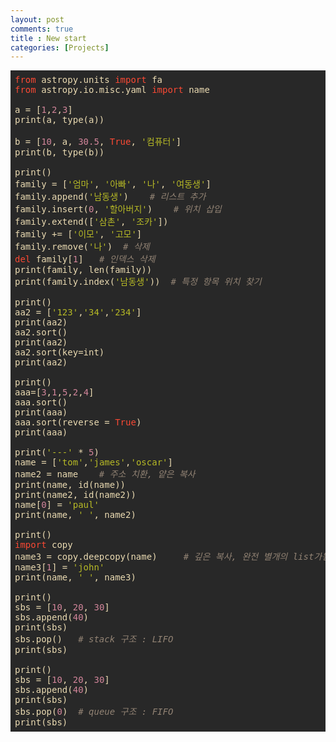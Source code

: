 ```yaml
---
layout: post
comments: true
title : New start
categories: [Projects]
---
```

<pre class="hljs" style="display: block; overflow-x: auto; padding: 0.5em; background: rgb(40, 40, 40); color: rgb(235, 219, 178);"><span class="hljs-keyword" style="color: rgb(251, 73, 52);">from</span> astropy.units <span class="hljs-keyword" style="color: rgb(251, 73, 52);">import</span> fa
<span class="hljs-keyword" style="color: rgb(251, 73, 52);">from</span> astropy.io.misc.yaml <span class="hljs-keyword" style="color: rgb(251, 73, 52);">import</span> name
 
a = [<span class="hljs-number" style="color: rgb(211, 134, 155);">1</span>,<span class="hljs-number" style="color: rgb(211, 134, 155);">2</span>,<span class="hljs-number" style="color: rgb(211, 134, 155);">3</span>]
print(a, type(a))
 
b = [<span class="hljs-number" style="color: rgb(211, 134, 155);">10</span>, a, <span class="hljs-number" style="color: rgb(211, 134, 155);">30.5</span>, <span class="hljs-keyword" style="color: rgb(251, 73, 52);">True</span>, <span class="hljs-string" style="color: rgb(184, 187, 38);">'컴퓨터'</span>]
print(b, type(b))
 
print()
family = [<span class="hljs-string" style="color: rgb(184, 187, 38);">'엄마'</span>, <span class="hljs-string" style="color: rgb(184, 187, 38);">'아빠'</span>, <span class="hljs-string" style="color: rgb(184, 187, 38);">'나'</span>, <span class="hljs-string" style="color: rgb(184, 187, 38);">'여동생'</span>]
family.append(<span class="hljs-string" style="color: rgb(184, 187, 38);">'남동생'</span>)    <span class="hljs-comment" style="color: rgb(146, 131, 116); font-style: italic;"># 리스트 추가</span>
family.insert(<span class="hljs-number" style="color: rgb(211, 134, 155);">0</span>, <span class="hljs-string" style="color: rgb(184, 187, 38);">'할아버지'</span>)    <span class="hljs-comment" style="color: rgb(146, 131, 116); font-style: italic;"># 위치 삽입</span>
family.extend([<span class="hljs-string" style="color: rgb(184, 187, 38);">'삼촌'</span>, <span class="hljs-string" style="color: rgb(184, 187, 38);">'조카'</span>])
family += [<span class="hljs-string" style="color: rgb(184, 187, 38);">'이모'</span>, <span class="hljs-string" style="color: rgb(184, 187, 38);">'고모'</span>]
family.remove(<span class="hljs-string" style="color: rgb(184, 187, 38);">'나'</span>)  <span class="hljs-comment" style="color: rgb(146, 131, 116); font-style: italic;"># 삭제</span>
<span class="hljs-keyword" style="color: rgb(251, 73, 52);">del</span> family[<span class="hljs-number" style="color: rgb(211, 134, 155);">1</span>]   <span class="hljs-comment" style="color: rgb(146, 131, 116); font-style: italic;"># 인덱스 삭제</span>
print(family, len(family))
print(family.index(<span class="hljs-string" style="color: rgb(184, 187, 38);">'남동생'</span>))  <span class="hljs-comment" style="color: rgb(146, 131, 116); font-style: italic;"># 특정 항목 위치 찾기</span>
 
print()
aa2 = [<span class="hljs-string" style="color: rgb(184, 187, 38);">'123'</span>,<span class="hljs-string" style="color: rgb(184, 187, 38);">'34'</span>,<span class="hljs-string" style="color: rgb(184, 187, 38);">'234'</span>]
print(aa2)
aa2.sort()
print(aa2)
aa2.sort(key=int)
print(aa2)
 
print()
aaa=[<span class="hljs-number" style="color: rgb(211, 134, 155);">3</span>,<span class="hljs-number" style="color: rgb(211, 134, 155);">1</span>,<span class="hljs-number" style="color: rgb(211, 134, 155);">5</span>,<span class="hljs-number" style="color: rgb(211, 134, 155);">2</span>,<span class="hljs-number" style="color: rgb(211, 134, 155);">4</span>]
aaa.sort()
print(aaa)
aaa.sort(reverse = <span class="hljs-keyword" style="color: rgb(251, 73, 52);">True</span>)
print(aaa)
 
print(<span class="hljs-string" style="color: rgb(184, 187, 38);">'---'</span> * <span class="hljs-number" style="color: rgb(211, 134, 155);">5</span>)
name = [<span class="hljs-string" style="color: rgb(184, 187, 38);">'tom'</span>,<span class="hljs-string" style="color: rgb(184, 187, 38);">'james'</span>,<span class="hljs-string" style="color: rgb(184, 187, 38);">'oscar'</span>]
name2 = name    <span class="hljs-comment" style="color: rgb(146, 131, 116); font-style: italic;"># 주소 치환, 얕은 복사</span>
print(name, id(name))
print(name2, id(name2))
name[<span class="hljs-number" style="color: rgb(211, 134, 155);">0</span>] = <span class="hljs-string" style="color: rgb(184, 187, 38);">'paul'</span>
print(name, <span class="hljs-string" style="color: rgb(184, 187, 38);">' '</span>, name2)
 
print()
<span class="hljs-keyword" style="color: rgb(251, 73, 52);">import</span> copy
name3 = copy.deepcopy(name)     <span class="hljs-comment" style="color: rgb(146, 131, 116); font-style: italic;"># 깊은 복사, 완전 별개의 list가됨</span>
name3[<span class="hljs-number" style="color: rgb(211, 134, 155);">1</span>] = <span class="hljs-string" style="color: rgb(184, 187, 38);">'john'</span>
print(name, <span class="hljs-string" style="color: rgb(184, 187, 38);">' '</span>, name3)
 
print()
sbs = [<span class="hljs-number" style="color: rgb(211, 134, 155);">10</span>, <span class="hljs-number" style="color: rgb(211, 134, 155);">20</span>, <span class="hljs-number" style="color: rgb(211, 134, 155);">30</span>]
sbs.append(<span class="hljs-number" style="color: rgb(211, 134, 155);">40</span>)
print(sbs)
sbs.pop()   <span class="hljs-comment" style="color: rgb(146, 131, 116); font-style: italic;"># stack 구조 : LIFO</span>
print(sbs)
 
print()
sbs = [<span class="hljs-number" style="color: rgb(211, 134, 155);">10</span>, <span class="hljs-number" style="color: rgb(211, 134, 155);">20</span>, <span class="hljs-number" style="color: rgb(211, 134, 155);">30</span>]
sbs.append(<span class="hljs-number" style="color: rgb(211, 134, 155);">40</span>)
print(sbs)
sbs.pop(<span class="hljs-number" style="color: rgb(211, 134, 155);">0</span>)  <span class="hljs-comment" style="color: rgb(146, 131, 116); font-style: italic;"># queue 구조 : FIFO</span>
print(sbs)
</pre>
